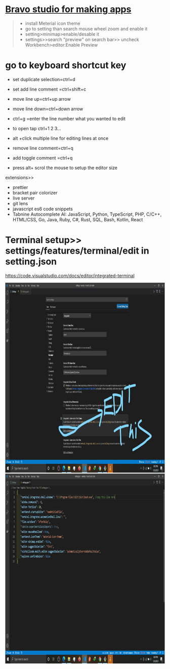 # [Bravo studio for making apps](https://www.bravostudio.app/)




>* install Meterial icon theme
>* go to setting than search  mouse wheel zoom and enable it
>* setting>minimap>enable/desable it  
>* settings>>search "preview" on search bar>> uncheck Workbench>editor:Enable Preview    
  
# go to keyboard shortcut key
* set duplicate selection=ctrl+d
*  set add line comment =ctrl+shift+c
* move line up=ctrl+up arrow
* move line down=ctrl+down arrow



*  ctrl+g =enter the line number what you wanted to edit
* to open tap ctrl+1 2 3...
* alt +click multiple line for editing lines at once

* remove line comment=ctrl+q
* add toggle comment =ctrl+q

* press alt+ scrol the mouse to setup the editor size

extensions>>
* prettier 
* bracket pair colorizer 
* live server
* git lens
* javascript es6 code snippets
* Tabnine Autocomplete AI: JavaScript, Python, TypeScript, PHP, C/C++, HTML/CSS, Go, Java, Ruby, C#, Rust, SQL, Bash, Kotlin, React



# Terminal setup>> settings/features/terminal/edit in setting.json

https://code.visualstudio.com/docs/editor/integrated-terminal


<img src="Screenshot (28)_LI.jpg" alt="Girl in a jacket" width="1000" height="600">

<img src="Screenshot (30).png" alt="Girl in a jacket" width="1000" height="600">
